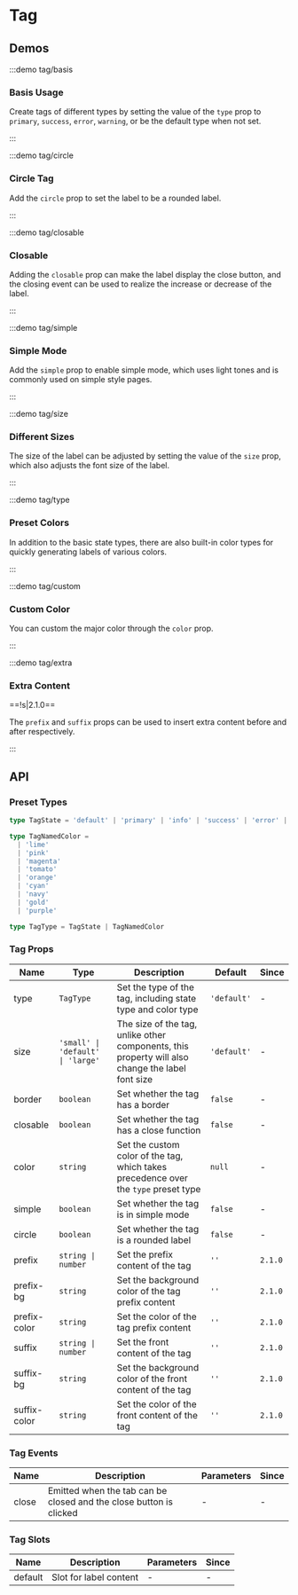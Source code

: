 # Tag

## Demos

:::demo tag/basis

### Basis Usage

Create tags of different types by setting the value of the `type` prop to `primary`, `success`, `error`, `warning`, or be the default type when not set.

:::

:::demo tag/circle

### Circle Tag

Add the `circle` prop to set the label to be a rounded label.

:::

:::demo tag/closable

### Closable

Adding the `closable` prop can make the label display the close button, and the closing event can be used to realize the increase or decrease of the label.

:::

:::demo tag/simple

### Simple Mode

Add the `simple` prop to enable simple mode, which uses light tones and is commonly used on simple style pages.

:::

:::demo tag/size

### Different Sizes

The size of the label can be adjusted by setting the value of the `size` prop, which also adjusts the font size of the label.

:::

:::demo tag/type

### Preset Colors

In addition to the basic state types, there are also built-in color types for quickly generating labels of various colors.

:::

:::demo tag/custom

### Custom Color

You can custom the major color through the `color` prop.

:::

:::demo tag/extra

### Extra Content

==!s|2.1.0==

The `prefix` and `suffix` props can be used to insert extra content before and after respectively.

:::

## API

### Preset Types

```ts
type TagState = 'default' | 'primary' | 'info' | 'success' | 'error' | 'warning'

type TagNamedColor =
  | 'lime'
  | 'pink'
  | 'magenta'
  | 'tomato'
  | 'orange'
  | 'cyan'
  | 'navy'
  | 'gold'
  | 'purple'

type TagType = TagState | TagNamedColor
```

### Tag Props

| Name         | Type                              | Description                                                                                      | Default     | Since   |
| ------------ | --------------------------------- | ------------------------------------------------------------------------------------------------ | ----------- | ------- |
| type         | `TagType`                         | Set the type of the tag, including state type and color type                                     | `'default'` | -       |
| size         | `'small' \| 'default' \| 'large'` | The size of the tag, unlike other components, this property will also change the label font size | `'default'` | -       |
| border       | `boolean`                         | Set whether the tag has a border                                                                 | `false`     | -       |
| closable     | `boolean`                         | Set whether the tag has a close function                                                         | `false`     | -       |
| color        | `string`                          | Set the custom color of the tag, which takes precedence over the `type` preset type              | `null`      | -       |
| simple       | `boolean`                         | Set whether the tag is in simple mode                                                            | `false`     | -       |
| circle       | `boolean`                         | Set whether the tag is a rounded label                                                           | `false`     | -       |
| prefix       | `string \| number`                | Set the prefix content of the tag                                                                | `''`        | `2.1.0` |
| prefix-bg    | `string`                          | Set the background color of the tag prefix content                                               | `''`        | `2.1.0` |
| prefix-color | `string`                          | Set the color of the tag prefix content                                                          | `''`        | `2.1.0` |
| suffix       | `string \| number`                | Set the front content of the tag                                                                 | `''`        | `2.1.0` |
| suffix-bg    | `string`                          | Set the background color of the front content of the tag                                         | `''`        | `2.1.0` |
| suffix-color | `string`                          | Set the color of the front content of the tag                                                    | `''`        | `2.1.0` |

### Tag Events

| Name  | Description                                                        | Parameters | Since |
| ----- | ------------------------------------------------------------------ | ---------- | ----- |
| close | Emitted when the tab can be closed and the close button is clicked | -          | -     |

### Tag Slots

| Name    | Description            | Parameters | Since |
| ------- | ---------------------- | ---------- | ----- |
| default | Slot for label content | -          | -     |
